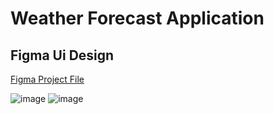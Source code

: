 # Weather Forecast Application

## Figma Ui Design
[Figma Project File](https://www.figma.com/design/prrl7gOGWWPXDusrZCDL5M/Weather-Forecast?node-id=0-1&t=tyANbrLZB5ZFRwMM-1)

![image](https://github.com/iamrealikea/Weather_Forecast_Application/assets/89447088/0e200f6d-ed77-439c-a3d8-e9279de5e2c9) ![image](https://github.com/iamrealikea/Weather_Forecast_Application/assets/89447088/92d1866f-551a-403b-9e84-65a4d85152db)
